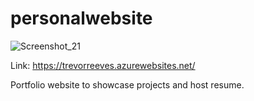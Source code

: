 # personalwebsite

![Screenshot_21](https://user-images.githubusercontent.com/89620949/142784081-ce4ffe3c-be2a-4e32-b14d-f3e14e03bbc9.png)


Link: https://trevorreeves.azurewebsites.net/

Portfolio website to showcase projects and host resume. 
